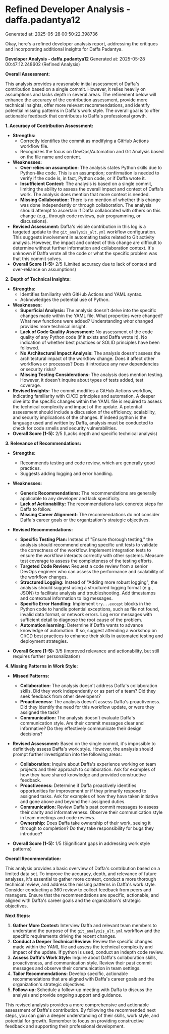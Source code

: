 # Refined Developer Analysis - daffa.padantya12
Generated at: 2025-05-28 00:50:22.398736

Okay, here's a refined developer analysis report, addressing the critiques and incorporating additional insights for Daffa Padantya.

**Developer Analysis - daffa.padantya12**
Generated at: 2025-05-28 00:47:12.248602 (Refined Analysis)

**Overall Assessment:**

This analysis provides a reasonable initial assessment of Daffa's contribution based on a single commit. However, it relies heavily on assumptions and lacks depth in several areas. The refinement below will enhance the accuracy of the contribution assessment, provide more technical insights, offer more relevant recommendations, and identify potential missing patterns in Daffa's work style. The overall goal is to offer actionable feedback that contributes to Daffa's professional growth.

**1. Accuracy of Contribution Assessment:**

*   **Strengths:**
    *   Correctly identifies the commit as modifying a GitHub Actions workflow file.
    *   Recognizes the focus on DevOps/Automation and Git Analysis based on the file name and content.
*   **Weaknesses:**
    *   **Over-relies on assumption:** The analysis states Python skills due to Python-like code. This is an assumption; confirmation is needed to verify if the code is, in fact, Python code, or if Daffa wrote it.
    *   **Insufficient Context:** The analysis is based on a single commit, limiting the ability to assess the overall impact and context of Daffa's work. The analysis does mention that more context is needed.
    *   **Missing Collaboration:** There is no mention of whether this change was done independently or through collaboration. The analysis should attempt to ascertain if Daffa collaborated with others on this change (e.g., through code reviews, pair programming, or discussions).
*   **Revised Assessment:** Daffa's visible contribution in this log is a targeted update to the `git_analysis_alt.yml` workflow configuration. This suggests involvement in automating tasks related to Git activity analysis. However, the impact and context of this change are difficult to determine without further information and collaboration context. It's unknown if Daffa wrote all the code or what the specific problem was that this commit solves.
*   **Overall Score (1-5):** 2/5 (Limited accuracy due to lack of context and over-reliance on assumptions)

**2. Depth of Technical Insights:**

*   **Strengths:**
    *   Identifies familiarity with GitHub Actions and YAML syntax.
    *   Acknowledges the potential use of Python.
*   **Weaknesses:**
    *   **Superficial Analysis:** The analysis doesn't delve into the specific changes made within the YAML file. What properties were changed? What new functions were added? Understanding *what* changed provides more technical insight.
    *   **Lack of Code Quality Assessment:** No assessment of the code quality of any Python code (if it exists and Daffa wrote it). No indication of whether best practices or SOLID principles have been followed.
    *   **No Architectural Impact Analysis:** The analysis doesn't assess the architectural impact of the workflow change. Does it affect other workflows or processes? Does it introduce any new dependencies or security risks?
    *   **Missing Testing Considerations:** The analysis does mention testing. However, it doesn't inquire about types of tests added, test coverage.
*   **Revised Insights:** The commit modifies a GitHub Actions workflow, indicating familiarity with CI/CD principles and automation. A deeper dive into the specific changes within the YAML file is required to assess the technical complexity and impact of the update. A potential assessment should include a discussion of the efficiency, scalability, and security implications of the changes. If indeed python is the language used and written by Daffa, analysis must be conducted to check for code smells and security vulnerabilities.
*   **Overall Score (1-5):** 2/5 (Lacks depth and specific technical analysis)

**3. Relevance of Recommendations:**

*   **Strengths:**
    *   Recommends testing and code review, which are generally good practices.
    *   Suggests adding logging and error handling.
*   **Weaknesses:**
    *   **Generic Recommendations:** The recommendations are generally applicable to any developer and lack specificity.
    *   **Lack of Actionability:** The recommendations lack concrete steps for Daffa to follow.
    *   **Missing Career Alignment:** The recommendations do not consider Daffa's career goals or the organization's strategic objectives.
*   **Revised Recommendations:**

    *   **Specific Testing Plan:** Instead of "Ensure thorough testing," the analysis should recommend creating specific unit tests to validate the correctness of the workflow. Implement integration tests to ensure the workflow interacts correctly with other systems. Measure test coverage to assess the completeness of the testing efforts.
    *   **Targeted Code Review:** Request a code review from a senior DevOps engineer who can assess the performance and scalability of the workflow changes.
    *   **Structured Logging:** Instead of "Adding more robust logging", the analysis should suggest using a structured logging format (e.g., JSON) to facilitate analysis and troubleshooting. Add timestamps and contextual information to log messages.
    *   **Specific Error Handling:** Implement `try...except` blocks in the Python code to handle potential exceptions, such as file not found, invalid data format, or network errors. Log error messages with sufficient detail to diagnose the root cause of the problem.
    *   **Automation learning:** Determine if Daffa wants to advance knowledge of automation. If so, suggest attending a workshop on CI/CD best practices to enhance their skills in automated testing and deployment strategies.

*   **Overall Score (1-5):** 3/5 (Improved relevance and actionability, but still requires further personalization)

**4. Missing Patterns in Work Style:**

*   **Missed Patterns:**
    *   **Collaboration:** The analysis doesn't address Daffa's collaboration skills. Did they work independently or as part of a team? Did they seek feedback from other developers?
    *   **Proactiveness:** The analysis doesn't assess Daffa's proactiveness. Did they identify the need for this workflow update, or were they assigned the task?
    *   **Communication:** The analysis doesn't evaluate Daffa's communication style. Are their commit messages clear and informative? Do they effectively communicate their design decisions?
*   **Revised Assessment:** Based on the single commit, it's impossible to definitively assess Daffa's work style. However, the analysis should prompt further investigation into the following areas:

    *   **Collaboration:** Inquire about Daffa's experience working on team projects and their approach to collaboration. Ask for examples of how they have shared knowledge and provided constructive feedback.
    *   **Proactiveness:** Determine if Daffa proactively identifies opportunities for improvement or if they primarily respond to assigned tasks. Ask for examples of how they have taken initiative and gone above and beyond their assigned duties.
    *   **Communication:** Review Daffa's past commit messages to assess their clarity and informativeness. Observe their communication style in team meetings and code reviews.
    *   **Ownership:** Does Daffa take ownership of their work, seeing it through to completion? Do they take responsibility for bugs they introduce?

*   **Overall Score (1-5):** 1/5 (Significant gaps in addressing work style patterns)

**Overall Recommendation:**

This analysis provides a basic overview of Daffa's contribution based on a limited data set. To improve the accuracy, depth, and relevance of future analyses, it's essential to gather more context, conduct a more thorough technical review, and address the missing patterns in Daffa's work style. Consider conducting a 360 review to collect feedback from peers and managers. Ensure that the recommendations are specific, actionable, and aligned with Daffa's career goals and the organization's strategic objectives.

**Next Steps:**

1.  **Gather More Context:** Interview Daffa and relevant team members to understand the purpose of the `git_analysis_alt.yml` workflow and the specific requirements driving the recent changes.
2.  **Conduct a Deeper Technical Review:** Review the specific changes made within the YAML file and assess the technical complexity and impact of the update. If python is used, conduct an indepth code review.
3.  **Assess Daffa's Work Style:** Inquire about Daffa's collaboration skills, proactiveness, and communication style. Review their past commit messages and observe their communication in team settings.
4.  **Tailor Recommendations:** Develop specific, actionable recommendations that are aligned with Daffa's career goals and the organization's strategic objectives.
5.  **Follow-up:** Schedule a follow-up meeting with Daffa to discuss the analysis and provide ongoing support and guidance.

This revised analysis provides a more comprehensive and actionable assessment of Daffa's contribution. By following the recommended next steps, you can gain a deeper understanding of their skills, work style, and potential for growth. Remember to focus on providing constructive feedback and supporting their professional development.
